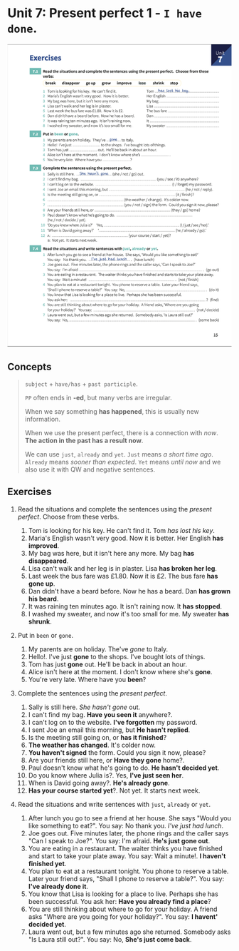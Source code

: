 # Unit 7: Present perfect 1 - `I have done`.

![Sheet](images/unit_7-present_perfect.png)

## Concepts

> `subject` + `have/has` + `past participle`.
>
> `PP` often ends in **-ed**, but many verbs are irregular.
> 
> When we say something **has happened**, this is usually new information.
> 
> When we use the present perfect, there is a connection with  _now_. **The action in the past has a result now**.
> 
> We can use `just`, `already` and `yet`. `Just` means _a short time ago_. `Already` means _sooner than expected_. `Yet` means _until now_ and we also use it with QW and negative sentences.

## Exercises

1. Read the situations and complete the sentences using the _present perfect_. Choose from these verbs.
   
    1. Tom is looking for his key. He can't find it. Tom _has lost his key_.
    2. Maria's English wasn't very good. Now it is better. Her English **has improved**.
    3. My bag was here, but it isn't here any more. My bag **has disappeared**.
    4. Lisa can't walk and her leg is in plaster. Lisa **has broken her leg**.
    5. Last week the bus fare was £1.80. Now it is £2. The bus fare **has gone up**.
    6. Dan didn't have a beard before. Now he has a beard. Dan **has grown his beard**.
    7. It was raining ten minutes ago. It isn't raining now. It **has stopped**.
    8. I washed my sweater, and now it's too small for me. My sweater **has shrunk**.

2. Put in `been` or `gone`.

    1. My parents are on holiday. The've _gone_ to Italy.
    2. Hello!. I've just **gone** to the shops. I've bought lots of things.
    3. Tom has just **gone** out. He'll be back in about an hour.
    4. Alice isn't here at the moment. I don't know where she's **gone**.
    5. You're very late. Where have you **been**?

3. Complete the sentences using the _present perfect_.

    1. Sally is still here. _She hasn't gone_ out.
    2. I can't find my bag. **Have you seen it** anywhere?.
    3. I can't log on to the website. **I've forgotten** my password.
    4. I sent Joe an email this morning, but **He hasn't replied**.
    5. Is the meeting still going on, or **has it finished**?
    6. **The weather has changed**. It's colder now.
    7. **You haven't signed** the form. Could you sign it now, please?
    8. Are your friends still here, or **Have they gone** home?.
    9. Paul doesn't know what he's going to do. **He hasn't decided yet**.
    10. Do you know where Julia is?. Yes, **I've just seen her**.
    11. When is David going away?. **He's already gone**.
    12. **Has your course started yet**?. Not yet. It starts next week.

4. Read the situations and write sentences with `just`, `already` or `yet`.

    1. After lunch you go to see a friend at her house. She says "Would you like something to eat?". You say: No thank you. _I've just had lunch_.
    2. Joe goes out. Five minutes later, the phone rings and the caller says "Can I speak to Joe?". You say: I'm afraid. **He's just gone out**.
    3. You are eating in a restaurant. The waiter thinks you have finished and start to take your plate away. You say: Wait a minute!. **I haven't finished yet**.
    4. You plan to eat at a restaurant tonight. You phone to reserve a table. Later your friend says, "Shall I phone to reserve a table?". You say: **I've already done it**.
    5. You know that Lisa is looking for a place to live. Perhaps she has been successful. You ask her: **Have you already find a place**?
    6. You are still thinking about where to go for your holiday. A friend asks "Where are you going for your holiday?". You say: **I havent' decided yet**.
    7. Laura went out, but a few minutes ago she returned. Somebody asks "Is Laura still out?". You say: No, **She's just come back**.